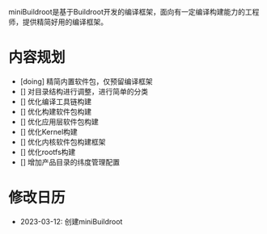 miniBuildroot是基于Buildroot开发的编译框架，面向有一定编译构建能力的工程师，提供精简好用的编译框架。

# 内容规划
- [doing] 精简内置软件包，仅预留编译框架
- [] 对目录结构进行调整，进行简单的分类
- [] 优化编译工具链构建
- [] 优化构建软件包构建
- [] 优化应用层软件包构建
- [] 优化Kernel构建
- [] 优化内核软件包构建框架
- [] 优化rootfs构建
- [] 增加产品目录的纬度管理配置

# 修改日历
- 2023-03-12: 创建miniBuildroot
